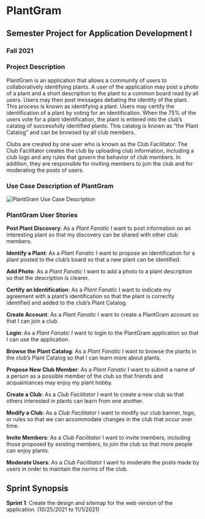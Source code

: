 # PlantGram
## Semester Project for Application Development I
### Fall 2021

### Project Description
PlantGram is an application that allows a community of users to collaboratively identifying plants.  A user of the application may post a photo of a plant and a short description to the plant to a common board read by all users.  Users may then post messages debating the identity of the plant.  This process is known as identifying a plant.  Users may certify the identification of a plant by voting for an identification.  When the 75% of the users vote for a plant identification, the plant is entered into the club’s catalog of successfully identified plants.  This catalog is known as “the Plant Catalog” and can be browsed by all club members.

Clubs are created by one user who is known as the Club Facilitator.  The Club Facilitator creates the club by uploading club information, including a club logo and any rules that govern the behavior of club members.  In addition, they are responsible for inviting members to join the club and for moderating the posts of users.  

### Use Case Description of PlantGram
![PlantGram Use Case Description](images/README/plantgram_initial_use_case.png)

### PlantGram User Stories
**Post Plant Discovery**: As a *Plant Fanatic* I want to post information on an interesting plant  so that my discovery can be shared with other club members.

**Identify a Plant**: As a *Plant Fanatic* I want to propose an identification for a plant posted to the club’s board so that a new plant can be identified.

**Add Photo**:  As a *Plant Fanatic* I want to add a photo to a plant description so that the description is clearer.

**Certify an Identification**:  As a *Plant Fanatic* I want to indicate my agreement with a plant’s identification so that the plant is correctly identified and added to the club’s Plant Catalog.

**Create Account**: As a *Plant Fanatic* I want to create a PlantGram account so that I can join a club.

**Login**:  As a *Plant Fanatic I* want to login to the PlantGram application so that I can use the application.

**Browse the Plant Catalog**:  As a *Plant Fanatic* I want to browse the plants in the club’s Plant Catalog so that I can learn more about plants.

**Propose New Club Member**:  As a *Plant Fanatic* I want to submit a name of a person as a possible member of the club so that friends and acquaintances may enjoy my plant hobby.

**Create a Club**:  As a *Club Facilitator* I want to create a new club so that others interested in plants can learn from one another.

**Modify a Club**:  As a *Club Facilitator* I want to modify our club banner, logo, or rules so that we can accommodate changes in the club that occur over time.

**Invite Members**:  As a *Club Facilitator* I want to invite members, including those proposed by existing members, to join the club so that more people can enjoy plants.

**Moderate Users**:  As a *Club Facilitator* I want to moderate the posts made by users in order to maintain the norms of the club.

## Sprint Synopsis

**Sprint 1**:  Create the design and sitemap for the web version of the application. (10/25/2021 to 11/1/2021)
